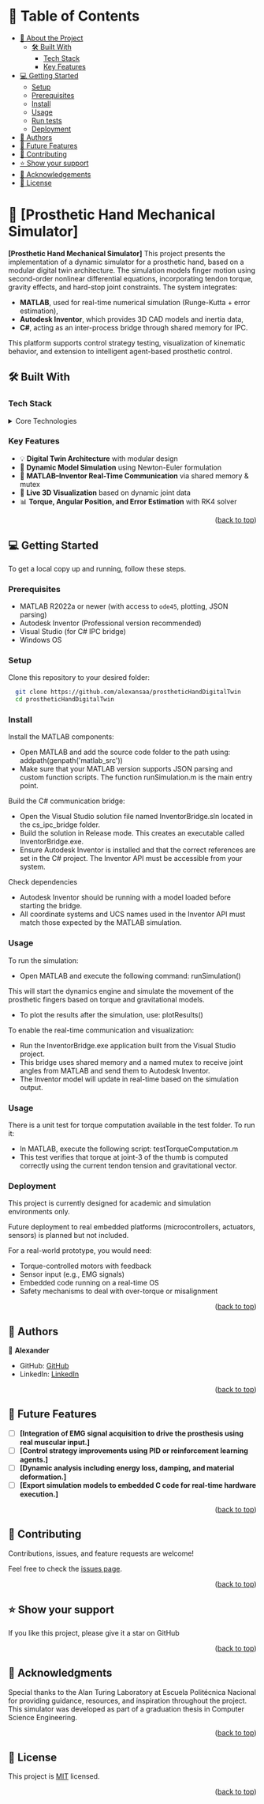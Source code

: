 <a name="readme-top"></a>

# 📗 Table of Contents

- [📖 About the Project](#about-project)
  - [🛠 Built With](#built-with)
    - [Tech Stack](#tech-stack)
    - [Key Features](#key-features)
- [💻 Getting Started](#getting-started)
  - [Setup](#setup)
  - [Prerequisites](#prerequisites)
  - [Install](#install)
  - [Usage](#usage)
  - [Run tests](#run-tests)
  - [Deployment](#deployment)
- [👥 Authors](#authors)
- [🔭 Future Features](#future-features)
- [🤝 Contributing](#contributing)
- [⭐️ Show your support](#support)
- [🙏 Acknowledgements](#acknowledgements)
- [📝 License](#license)

# 📖 [Prosthetic Hand Mechanical Simulator] <a name="about-project"></a>

**[Prosthetic Hand Mechanical Simulator]**
This project presents the implementation of a dynamic simulator for a prosthetic hand, based on a modular digital twin architecture. The simulation models finger motion using second-order nonlinear differential equations, incorporating tendon torque, gravity effects, and hard-stop joint constraints. The system integrates:

- **MATLAB**, used for real-time numerical simulation (Runge-Kutta + error estimation),
- **Autodesk Inventor**, which provides 3D CAD models and inertia data,
- **C#**, acting as an inter-process bridge through shared memory for IPC.

This platform supports control strategy testing, visualization of kinematic behavior, and extension to intelligent agent-based prosthetic control.

## 🛠 Built With <a name="built-with"></a>

### Tech Stack <a name="tech-stack"></a>

<details>
  <summary>Core Technologies</summary>
  <ul>
    <li><a href="https://www.mathworks.com/products/matlab.html">MATLAB</a></li>
    <li><a href="https://www.autodesk.com/products/inventor/">Autodesk Inventor</a></li>
    <li><a href="https://learn.microsoft.com/en-us/dotnet/csharp/">C# (.NET)</a></li>
  </ul>
</details>

### Key Features <a name="key-features"></a>

- 💡 **Digital Twin Architecture** with modular design
- 🎯 **Dynamic Model Simulation** using Newton-Euler formulation
- 🔄 **MATLAB–Inventor Real-Time Communication** via shared memory & mutex
- 🎥 **Live 3D Visualization** based on dynamic joint data
- 📊 **Torque, Angular Position, and Error Estimation** with RK4 solver

<p align="right">(<a href="#readme-top">back to top</a>)</p>

## 💻 Getting Started <a name="getting-started"></a>

To get a local copy up and running, follow these steps.

### Prerequisites

- MATLAB R2022a or newer (with access to `ode45`, plotting, JSON parsing)
- Autodesk Inventor (Professional version recommended)
- Visual Studio (for C# IPC bridge)
- Windows OS

### Setup

Clone this repository to your desired folder:

```sh
  git clone https://github.com/alexansaa/prostheticHandDigitalTwin
  cd prostheticHandDigitalTwin
```

### Install

Install the MATLAB components:

  - Open MATLAB and add the source code folder to the path using:
addpath(genpath('matlab_src'))
  - Make sure that your MATLAB version supports JSON parsing and custom function scripts. The function runSimulation.m is the main entry point.

Build the C# communication bridge:
  - Open the Visual Studio solution file named InventorBridge.sln located in the cs_ipc_bridge folder.
  - Build the solution in Release mode. This creates an executable called InventorBridge.exe.
  - Ensure Autodesk Inventor is installed and that the correct references are set in the C# project. The Inventor API must be accessible from your system.

Check dependencies
  - Autodesk Inventor should be running with a model loaded before starting the bridge.
  - All coordinate systems and UCS names used in the Inventor API must match those expected by the MATLAB simulation.

### Usage

To run the simulation:
- Open MATLAB and execute the following command:
  runSimulation()
  
This will start the dynamics engine and simulate the movement of the prosthetic fingers based on torque and gravitational models.
- To plot the results after the simulation, use:
  plotResults()
  
To enable the real-time communication and visualization:
- Run the InventorBridge.exe application built from the Visual Studio project.
- This bridge uses shared memory and a named mutex to receive joint angles from MATLAB and send them to Autodesk Inventor.
- The Inventor model will update in real-time based on the simulation output.

### Usage
There is a unit test for torque computation available in the test folder. To run it:
- In MATLAB, execute the following script:
testTorqueComputation.m
- This test verifies that torque at joint-3 of the thumb is computed correctly using the current tendon tension and gravitational vector.


### Deployment

This project is currently designed for academic and simulation environments only.

Future deployment to real embedded platforms (microcontrollers, actuators, sensors) is planned but not included.

For a real-world prototype, you would need:

- Torque-controlled motors with feedback
- Sensor input (e.g., EMG signals)
- Embedded code running on a real-time OS
- Safety mechanisms to deal with over-torque or misalignment

<p align="right">(<a href="#readme-top">back to top</a>)</p>

<!-- AUTHORS -->

## 👥 Authors <a name="authors"></a>

👤 **Alexander**

- GitHub: [GitHub](https://github.com/alexansaa)
- LinkedIn: [LinkedIn](https://www.linkedin.com/in/alexander-saavedra-2803b1b6/)

<p align="right">(<a href="#readme-top">back to top</a>)</p>

<!-- FUTURE FEATURES -->

## 🔭 Future Features <a name="future-features"></a>

- [ ] **[Integration of EMG signal acquisition to drive the prosthesis using real muscular input.]**
- [ ] **[Control strategy improvements using PID or reinforcement learning agents.]**
- [ ] **[Dynamic analysis including energy loss, damping, and material deformation.]**
- [ ] **[Export simulation models to embedded C code for real-time hardware execution.]**

<p align="right">(<a href="#readme-top">back to top</a>)</p>

<!-- CONTRIBUTING -->

## 🤝 Contributing <a name="contributing"></a>

Contributions, issues, and feature requests are welcome!

Feel free to check the [issues page](https://github.com/alexansaa/ProsteticHandDigitalTwin/issues).

<p align="right">(<a href="#readme-top">back to top</a>)</p>

## ⭐️ Show your support <a name="support"></a>

If you like this project, please give it a star on GitHub

<p align="right">(<a href="#readme-top">back to top</a>)</p>

## 🙏 Acknowledgments <a name="acknowledgements"></a>

Special thanks to the Alan Turing Laboratory at Escuela Politécnica Nacional
for providing guidance, resources, and inspiration throughout the project.
This simulator was developed as part of a graduation thesis in Computer Science Engineering.

<p align="right">(<a href="#readme-top">back to top</a>)</p>

<!-- LICENSE -->

## 📝 License <a name="license"></a>

This project is [MIT](./LICENSE.md) licensed.

<p align="right">(<a href="#readme-top">back to top</a>)</p>
